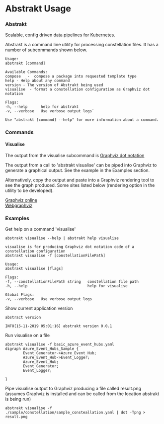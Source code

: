 # Abstrakt Usage

### Abstrakt
Scalable, config driven data pipelines for Kubernetes.

Abstrakt is a command line utility for processing constellation files. It has a number of subcommands shown below.


    Usage:
    abstrakt [command]

    Available Commands:
    compose   -  compose a package into requested template type 
    help - Help about any command
    version - The version of Abstrakt being used
    visualise  - format a constellation configuration as Graphviz dot notation

    Flags:
    -h, --help      help for abstrakt
    -v, --verbose   Use verbose output logs`


`Use "abstrakt [command] --help" for more information about a command.`

### Commands
#### Visualise

The output from the visualise subcommand is [Graphviz dot notation](https://www.graphviz.org/doc/info/lang.html)

The output from a call to 'abstrakt visualise' can be piped into Graphviz to generate a graphical output. See the example in the Examples section. 

Alternatively, copy the output and paste into a Graphviz rendering tool to see the graph produced. Some sites listed below (rendering option in the utility to be developed).  

[Graphviz online](https://dreampuf.github.io/GraphvizOnline/)  
[Webgraphviz](http://www.webgraphviz.com/)  


### Examples

Get help on a command 'visualise'  

    abstrakt visualise --help | abstrakt help visualise

    visualise is for producing Graphviz dot notation code of a constellation configuration
    abstrakt visualise -f [constellationFilePath]

    Usage:
    abstrakt visualise [flags]

    Flags:
    -f, --constellationFilePath string   constellation file path
    -h, --help                           help for visualise

    Global Flags:
    -v, --verbose   Use verbose output logs 
  


Show current application version  

    abstract version
    
    INFO[15-11-2019 05:01:16] abstrakt version 0.0.1 

Run visualise on a file  
	
	abstrakt visualise -f basic_azure_event_hubs.yaml
	digraph Azure_Event_Hubs_Sample {
	        Event_Generator->Azure_Event_Hub;
	        Azure_Event_Hub->Event_Logger;
	        Azure_Event_Hub;
	        Event_Generator;
	        Event_Logger;
	
	}
	
Pipe visualise output to Graphviz producing a file called result.png (assumes Graphviz is installed and can be called from the location abstrakt is being run)

	abstrakt visualise -f ./sample/constellation/sample_consteallation.yaml | dot -Tpng > result.png